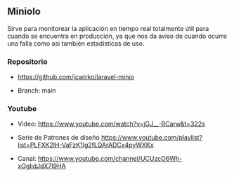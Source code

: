 ## MinioIo
Sirve para monitorear la aplicación en tiempo real totalmente útil para cuando se encuentra
en producción, ya que nos da aviso de cuando ocurre una falla como asi también estadísticas de uso.

### Repositorio 

* https://github.com/jcwirko/laravel-minio

* Branch: main
  
### Youtube

* Video: https://www.youtube.com/watch?v=jGJ__-RCarw&t=322s

* Serie de Patrones de diseño https://www.youtube.com/playlist?list=PLFXK2lH-VaFzK1Ig2fLQArADCx4pyWXKx

* Canal: https://www.youtube.com/channel/UCUzcO6Wh-xOgIidJdX7I9HA

